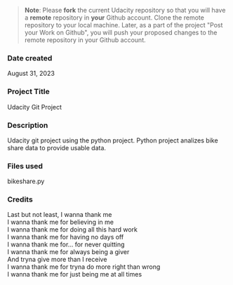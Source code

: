 >**Note**: Please **fork** the current Udacity repository so that you will have a **remote** repository in **your** Github account. Clone the remote repository to your local machine. Later, as a part of the project "Post your Work on Github", you will push your proposed changes to the remote repository in your Github account.

### Date created
August 31, 2023

### Project Title
Udacity Git Project

### Description
Udacity git project using the python project. Python project analizes bike share data to provide usable data.

### Files used
bikeshare.py

### Credits
Last but not least, I wanna thank me<br>
I wanna thank me for believing in me<br>
I wanna thank me for doing all this hard work<br>
I wanna thank me for having no days off<br>
I wanna thank me for... for never quitting<br>
I wanna thank me for always being a giver<br>
And tryna give more than I receive<br>
I wanna thank me for tryna do more right than wrong<br>
I wanna thank me for just being me at all times